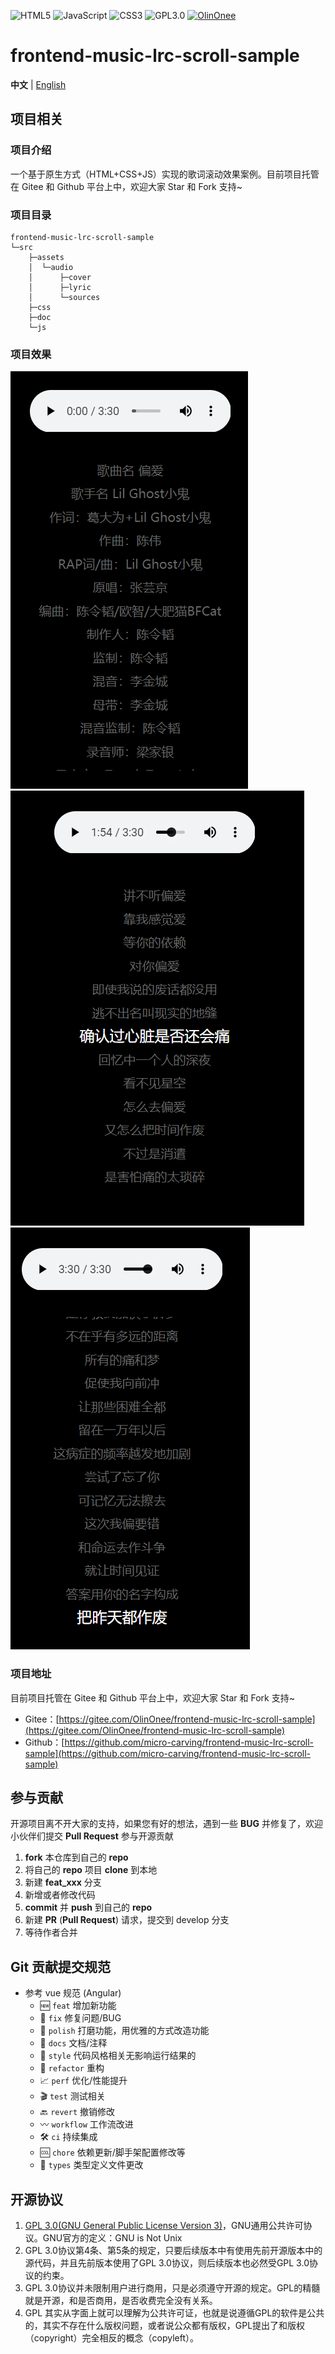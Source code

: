 <p>
  <img src="https://img.shields.io/badge/HTML5-green" alt="HTML5"/>
  <img src="https://img.shields.io/badge/JavaScript-blue" alt="JavaScript"/>
  <img src="https://img.shields.io/badge/CSS3-yellow" alt="CSS3"/>
  <img src="https://img.shields.io/badge/license-GPL3.0-blue" alt="GPL3.0"/>
  <a target="_blank" href="https://gitee.com/OlinOnee">
    <img src="https://img.shields.io/badge/Author-OlinOnee-ff69b4" alt="OlinOnee">
  </a>
</p>

# frontend-music-lrc-scroll-sample

**中文** | [English](./README.en.md)

## 项目相关

### 项目介绍

一个基于原生方式（HTML+CSS+JS）实现的歌词滚动效果案例。目前项目托管在 Gitee 和 Github 平台上中，欢迎大家 Star 和 Fork 支持~

### 项目目录

```shell
frontend-music-lrc-scroll-sample
└─src
    ├─assets
    │  └─audio
    │      ├─cover
    │      ├─lyric
    │      └─sources
    ├─css
    ├─doc
    └─js
```

### 项目效果

![开始页面](./src/assets/screenshots/start.png)
![播放中页面](./src/assets/screenshots/playing.png)
![结束页面](./src/assets/screenshots/end.png)

### 项目地址

目前项目托管在 Gitee 和 Github 平台上中，欢迎大家 Star 和 Fork 支持~

- Gitee：[https://gitee.com/OlinOnee/frontend-music-lrc-scroll-sample](https://gitee.com/OlinOnee/frontend-music-lrc-scroll-sample)
- Github：[https://github.com/micro-carving/frontend-music-lrc-scroll-sample](https://github.com/micro-carving/frontend-music-lrc-scroll-sample)

## 参与贡献

开源项目离不开大家的支持，如果您有好的想法，遇到一些 **BUG** 并修复了，欢迎小伙伴们提交 **Pull Request** 参与开源贡献

1. **fork** 本仓库到自己的 **repo**
2. 将自己的 **repo** 项目 **clone** 到本地
3. 新建 **feat_xxx** 分支
4. 新增或者修改代码
5. **commit** 并 **push** 到自己的 **repo**
6. 新建 **PR** (**Pull Request**) 请求，提交到 develop 分支
7. 等待作者合并

## Git 贡献提交规范
- 参考 vue 规范 (Angular)
    - 🆕 `feat` 增加新功能
    - 🐞 `fix` 修复问题/BUG
    - 🧽 `polish` 打磨功能，用优雅的方式改造功能
    - 📝 `docs` 文档/注释
    - 🎨 `style` 代码风格相关无影响运行结果的
    - 🧬 `refactor` 重构
    - 📈 `perf` 优化/性能提升
    - 🎬 `test` 测试相关
    - 🔙 `revert` 撤销修改
    - 〰 `workflow` 工作流改进
    - 🛠 `ci` 持续集成
    - 🆒 `chore` 依赖更新/脚手架配置修改等
    - 💱 `types` 类型定义文件更改


## 开源协议

1. [GPL 3.0(GNU General Public License Version 3)](https://www.gnu.org/licenses/gpl-3.0.txt)，GNU通⽤公共许可协议。GNU官⽅的定义：GNU is
   Not Unix
2. GPL 3.0协议第4条、第5条的规定，只要后续版本中有使⽤先前开源版本中的源代码，并且先前版本使⽤了GPL 3.0协议，则后续版本也必然受GPL 3.0协议的约束。
3. GPL 3.0协议并未限制⽤户进⾏商⽤，只是必须遵守开源的规定。GPL的精髓就是开源，和是否商⽤，是否收费完全没有关系。
4. GPL 其实从字⾯上就可以理解为公共许可证，也就是说遵循GPL的软件是公共的，其实不存在什么版权问题，或者说公众都有版权，GPL提出了和版权 （copyright）完全相反的概念（copyleft）。
